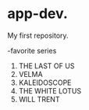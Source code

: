 # app-dev.
My first repository.

-favorite series
1. THE LAST OF US
2. VELMA
3. KALEIDOSCOPE
4. THE WHITE LOTUS
5. WILL TRENT
